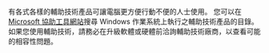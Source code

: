 有各式各樣的輔助技術產品可讓電腦更方便行動不便的人士使用。 您可以在 [Microsoft 協助工具網站](http://go.microsoft.com/fwlink/?LinkId=8431)搜尋 Windows 作業系統上執行之輔助技術產品的目錄。 如果您使用輔助技術，請務必在升級軟體或硬體前洽詢輔助技術廠商，以查看可能的相容性問題。